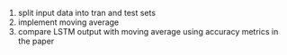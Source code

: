 1. split input data into tran and test sets
2. implement moving average
3. compare LSTM output with moving average using accuracy metrics in the paper
